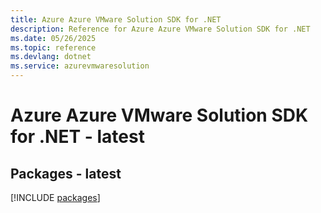 ```yaml
---
title: Azure Azure VMware Solution SDK for .NET
description: Reference for Azure Azure VMware Solution SDK for .NET
ms.date: 05/26/2025
ms.topic: reference
ms.devlang: dotnet
ms.service: azurevmwaresolution
---
```

# Azure Azure VMware Solution SDK for .NET - latest
## Packages - latest
[!INCLUDE [packages](azure-vmware-solution-index.md)]